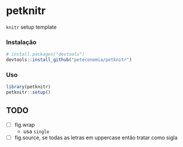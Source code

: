 # petknitr

`knitr` setup template

### Instalação

```r
# install.packages("devtools")
devtools::install_github("peteconomia/petknitr")
```
### Uso

```r
library(petknitr)
petknitr::setup()
```

## TODO

- [ ] fig.wrap
  - usa `single`
- [ ] fig.source, se todas as letras em uppercase então tratar como sigla
